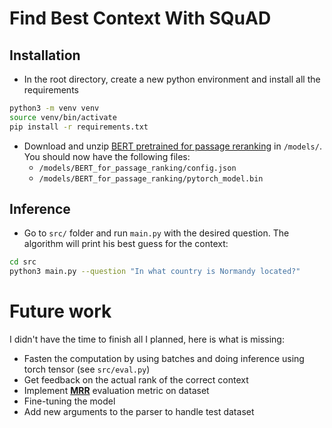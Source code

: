 # Find Best Context With SQuAD

## Installation

* In the root directory, create a new python environment and install all the requirements

```bash
python3 -m venv venv
source venv/bin/activate
pip install -r requirements.txt
```

* Download  and unzip [BERT pretrained for passage reranking](https://drive.google.com/file/d/1tEHjpsAgvTVIqFySiSVl4DKaYVx8ltS5/view?usp=sharing) in `/models/`. You should now have the following files:
    * `/models/BERT_for_passage_ranking/config.json`
    * `/models/BERT_for_passage_ranking/pytorch_model.bin`


## Inference

* Go to `src/` folder and run `main.py` with the desired question. The algorithm will print his best guess for the context:

```bash
cd src
python3 main.py --question "In what country is Normandy located?"
```

# Future work 

I didn't have the time to finish all I planned, here is what is missing:

* Fasten the computation by using batches and doing inference using torch tensor (see `src/eval.py`)
* Get feedback on the actual rank of the correct context
* Implement [**MRR**](https://machinelearning.wtf/terms/mean-reciprocal-rank-mrr/) evaluation metric on dataset
* Fine-tuning the model
* Add new arguments to the parser to handle test dataset
